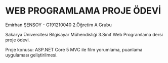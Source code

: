 # WEB PROGRAMLAMA PROJE ÖDEVİ

Emirhan ŞENSOY - G191210040
2.Öğretim A Grubu

Sakarya Üniversitesi Bilgisayar Mühendisliği 3.Sınıf Web Programlama dersi proje ödevi.

Proje konusu: ASP.NET Core 5 MVC ile film yorumlama, puanlama uygulaması geliştirilmesi.
